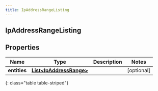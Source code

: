 ```yaml
---
title: IpAddressRangeListing
---
```


## IpAddressRangeListing

## Properties

| Name         | Type                                                                     | Description | Notes      |
| ------------ | ------------------------------------------------------------------------ | ----------- | ---------- |
| **entities** | <!----><!---->[**List&lt;IpAddressRange&gt;**](IpAddressRange.md)<!----> |             | [optional] |

{: class="table table-striped"}

